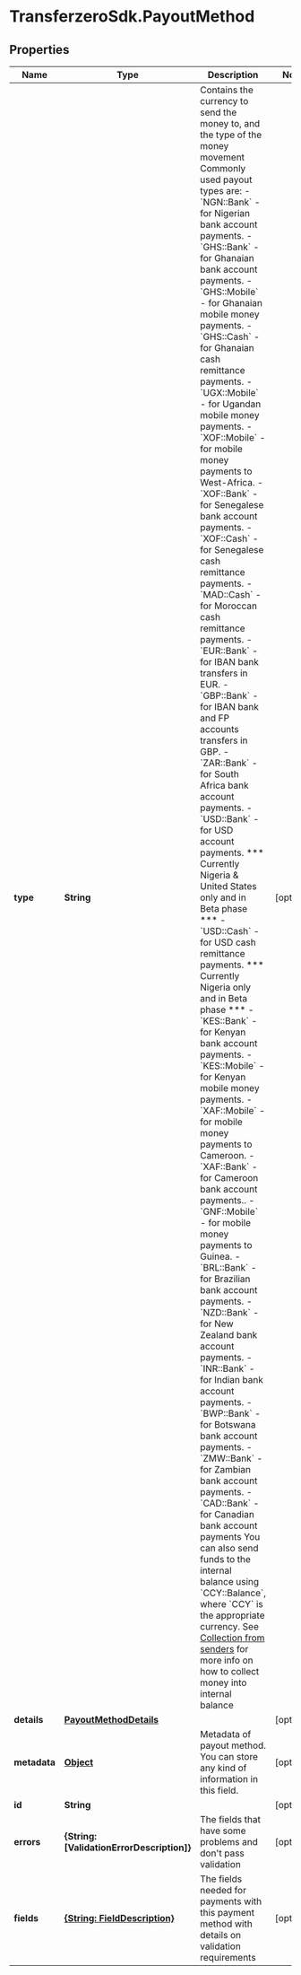 # TransferzeroSdk.PayoutMethod

## Properties
Name | Type | Description | Notes
------------ | ------------- | ------------- | -------------
**type** | **String** | Contains the currency to send the money to, and the type of the money movement  Commonly used payout types are:  - &#x60;NGN::Bank&#x60; - for Nigerian bank account payments. - &#x60;GHS::Bank&#x60; - for Ghanaian bank account payments. - &#x60;GHS::Mobile&#x60; - for Ghanaian mobile money payments. - &#x60;GHS::Cash&#x60; - for Ghanaian cash remittance payments. - &#x60;UGX::Mobile&#x60; - for Ugandan mobile money payments. - &#x60;XOF::Mobile&#x60; - for mobile money payments to West-Africa. - &#x60;XOF::Bank&#x60; - for Senegalese bank account payments. - &#x60;XOF::Cash&#x60; - for Senegalese cash remittance payments. - &#x60;MAD::Cash&#x60; - for Moroccan cash remittance payments. - &#x60;EUR::Bank&#x60; - for IBAN bank transfers in EUR. - &#x60;GBP::Bank&#x60; - for IBAN bank and FP accounts transfers in GBP. - &#x60;ZAR::Bank&#x60; - for South Africa bank account payments. - &#x60;USD::Bank&#x60; - for USD account payments. *** Currently Nigeria &amp; United States only and in Beta phase *** - &#x60;USD::Cash&#x60; - for USD cash remittance payments. *** Currently Nigeria only and in Beta phase *** - &#x60;KES::Bank&#x60; - for Kenyan bank account payments. - &#x60;KES::Mobile&#x60; - for Kenyan mobile money payments. - &#x60;XAF::Mobile&#x60; - for mobile money payments to Cameroon. - &#x60;XAF::Bank&#x60; - for Cameroon bank account payments.. - &#x60;GNF::Mobile&#x60; - for mobile money payments to Guinea. - &#x60;BRL::Bank&#x60; - for Brazilian bank account payments. - &#x60;NZD::Bank&#x60; - for New Zealand bank account payments. - &#x60;INR::Bank&#x60; - for Indian bank account payments. - &#x60;BWP::Bank&#x60; - for Botswana bank account payments. - &#x60;ZMW::Bank&#x60; - for Zambian bank account payments. - &#x60;CAD::Bank&#x60; - for Canadian bank account payments  You can also send funds to the internal balance using &#x60;CCY::Balance&#x60;, where &#x60;CCY&#x60; is the appropriate currency. See [Collection from senders](https://docs.transferzero.com/docs/additional-features/#collections-from-senders) for more info on how to collect money into internal balance  | [optional] 
**details** | [**PayoutMethodDetails**](PayoutMethodDetails.md) |  | [optional] 
**metadata** | [**Object**](.md) | Metadata of payout method. You can store any kind of information in this field. | [optional] 
**id** | **String** |  | [optional] 
**errors** | **{String: [ValidationErrorDescription]}** | The fields that have some problems and don&#39;t pass validation | [optional] 
**fields** | [**{String: FieldDescription}**](FieldDescription.md) | The fields needed for payments with this payment method with details on validation requirements | [optional] 


